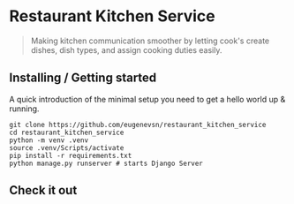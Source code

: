 
# Restaurant Kitchen Service
> Making kitchen communication smoother by letting cook's create dishes, dish types, and assign cooking duties easily.

## Installing / Getting started

A quick introduction of the minimal setup you need to get a hello world up &
running.

```shell
git clone https://github.com/eugenevsn/restaurant_kitchen_service
cd restaurant_kitchen_service
python -m venv .venv
source .venv/Scripts/activate
pip install -r requirements.txt
python manage.py runserver # starts Django Server
```

## Check it out
<!--link-->